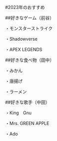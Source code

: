 #2023年のおすすめ

##好きなゲーム（前谷）

・モンスターストライク

・Shadowverse

・APEX LEGENDS

##好きな食べ物（田中）

・みかん

・唐揚げ

・ラーメン

##好きな歌手（中田）

・King　Gnu

・Mrs. GREEN APPLE

・Ado
